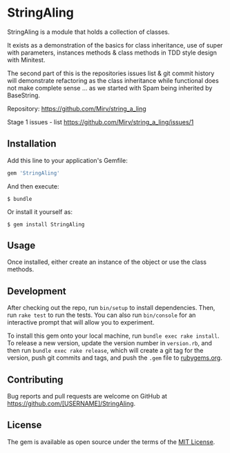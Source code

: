 # StringAling

StringAling is a module that holds a collection of classes.

It exists as a demonstration of the basics for class inheritance, use of super 
with parameters, instances methods & class methods in TDD style design with 
Minitest.

The second part of this is the repositories issues list & git commit history will
demonstrate refactoring as the class inheritance while functional does not make
complete sense ... as we started with Spam being inherited by BaseString.

Repository: https://github.com/Mirv/string_a_ling

Stage 1 issues - list https://github.com/Mirv/string_a_ling/issues/1

## Installation

Add this line to your application's Gemfile:

```ruby
gem 'StringAling'
```

And then execute:

    $ bundle

Or install it yourself as:

    $ gem install StringAling

## Usage

Once installed, either create an instance of the object or use the class methods.


## Development

After checking out the repo, run `bin/setup` to install dependencies. Then, run `rake test` to run the tests. You can also run `bin/console` for an interactive prompt that will allow you to experiment.

To install this gem onto your local machine, run `bundle exec rake install`. To release a new version, update the version number in `version.rb`, and then run `bundle exec rake release`, which will create a git tag for the version, push git commits and tags, and push the `.gem` file to [rubygems.org](https://rubygems.org).

## Contributing

Bug reports and pull requests are welcome on GitHub at https://github.com/[USERNAME]/StringAling.

## License

The gem is available as open source under the terms of the [MIT License](http://opensource.org/licenses/MIT).
